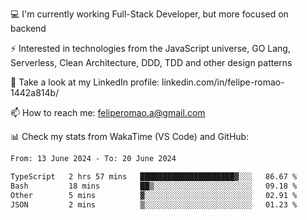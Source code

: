 💻 I'm currently working Full-Stack Developer, but more focused on backend

⚡ Interested in technologies from the JavaScript universe, GO Lang, Serverless, Clean Architecture, DDD, TDD and other design patterns

👥 Take a look at my LinkedIn profile: linkedin.com/in/felipe-romao-1442a814b/

📫 How to reach me: feliperomao.a@gmail.com

📊 Check my stats from WakaTime (VS Code) and GitHub:

<!--START_SECTION:waka-->

```txt
From: 13 June 2024 - To: 20 June 2024

TypeScript   2 hrs 57 mins   █████████████████████▓░░░   86.67 %
Bash         18 mins         ██▒░░░░░░░░░░░░░░░░░░░░░░   09.18 %
Other        5 mins          ▓░░░░░░░░░░░░░░░░░░░░░░░░   02.91 %
JSON         2 mins          ▒░░░░░░░░░░░░░░░░░░░░░░░░   01.23 %
```

<!--END_SECTION:waka-->
